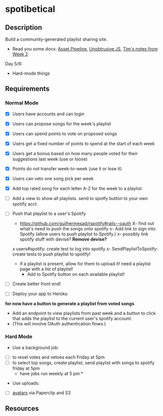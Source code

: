 # spotibetical

## Description

Build a community-generated playlist sharing site.

* Read you some docs: [Asset Pipeline][assets], [Unobtrusive JS][ujs], [Tim's notes from Week 2][tim-w2]

[rspotify]: https://github.com/guilhermesad/rspotify
[spotify-api]: https://developer.spotify.com/

[assets]: http://guides.rubyonrails.org/asset_pipeline.html
[ujs]: http://edgeguides.rubyonrails.org/working_with_javascript_in_rails.html#built-in-helpers
[tim-w2]: https://github.com/tiy-atl-js-q1-2015/Notes/tree/master/Week%2002

Day 5/6:
* Hard-mode things

## Requirements

### Normal Mode

- [x] Users have accounts and can login
- [x] Users can propose songs for the week's playlist
- [x] Users can spend points to vote on proposed songs
- [x] Users get a fixed number of points to spend at the start of each week
- [x] Users get a bonus based on how many people voted for their suggestions last week (use or loose)
- [x] Points do _not_ transfer week-to-week (use it or lose it)
- [x] Users can veto one song pick per week
- [x] Add top rated song for each letter A-Z for the week to a playlist

- [ ] Add a view to show all playlists. send to spotfy button to your own spotify acct.
- [ ] Push that playlist to a user's Spotify
  - https://github.com/guilhermesad/rspotify#rails--oauth
  X- find out what's need to push the songs onto spotify
  x- Add link to sign into Spotify (allow users to push playlist to Spotify.)
  x- possibly link spotify stuff with devise? **Remove devise?**

  x users#spotify: create test to log into spotify
  x- SendPlaylistToSpotify: create tests to push playlist to spotify!

  - if a playlist is present, allow for them to upload it! need a playlist page with a list of playlist!
    - Add to Spotify button on each available playlist!

- [ ] Create better front end!
- [ ] Deploy your app to Heroku

**for now have a button to generate a playlist from voted songs**
* Add an endpoint to view playlists from past week and a button to click that adds the playlist to the current user's spotify account.
* (This will involve OAuth authentication flows.)

### Hard Mode
* Use a background job:
- [ ] to reset votes and vetoes each Friday at 5pm
- [ ] to select top songs, create playlist, send playlist with songs to spotify friday at 5pm
  * have jobs run weekly at 5 pm *

* Use uploads:
- [ ] [avatars][paperclip] via Paperclip and S3

## Resources

[paperclip]: https://devcenter.heroku.com/articles/paperclip-s3
[Blocks, Procs, and Lambdas]: (http://code.tutsplus.com/tutorials/ruby-on-rails-study-guide-blocks-procs-and-lambdas--net-29811)
